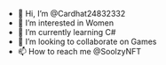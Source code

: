 - 👋 Hi, I’m @Cardhat24832332
- 👀 I’m interested in Women
- 🌱 I’m currently learning C#
- 💞️ I’m looking to collaborate on Games
- 📫 How to reach me @SoolzyNFT

<!---
Cardhat24832332/Cardhat24832332 is a ✨ special ✨ repository because its `README.md` (this file) appears on your GitHub profile.
You can click the Preview link to take a look at your changes.
--->
